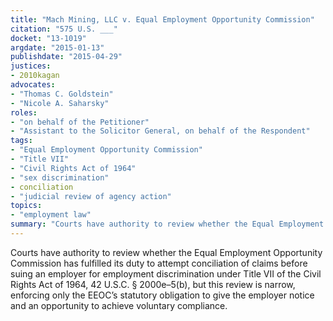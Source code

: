 ```yaml
---
title: "Mach Mining, LLC v. Equal Employment Opportunity Commission"
citation: "575 U.S. ___"
docket: "13-1019"
argdate: "2015-01-13"
publishdate: "2015-04-29"
justices:
- 2010kagan
advocates:
- "Thomas C. Goldstein"
- "Nicole A. Saharsky"
roles:
- "on behalf of the Petitioner"
- "Assistant to the Solicitor General, on behalf of the Respondent"
tags:
- "Equal Employment Opportunity Commission"
- "Title VII"
- "Civil Rights Act of 1964"
- "sex discrimination"
- conciliation
- "judicial review of agency action"
topics:
- "employment law"
summary: "Courts have authority to review whether the Equal Employment Opportunity Commission has fulfilled its duty to attempt conciliation of claims before suing an employer for employment discrimination under Title VII of the Civil Rights Act of 1964, 42 U.S.C. § 2000e–5(b), but this review is narrow, enforcing only the EEOC’s statutory obligation to give the employer notice and an opportunity to achieve voluntary compliance."
---
```

Courts have authority to review whether the Equal Employment Opportunity Commission has fulfilled its duty to attempt conciliation of claims before suing an employer for employment discrimination under Title VII of the Civil Rights Act of 1964, 42 U.S.C. § 2000e–5(b), but this review is narrow, enforcing only the EEOC’s statutory obligation to give the employer notice and an opportunity to achieve voluntary compliance.

